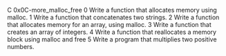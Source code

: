 C 0x0C-more_malloc_free
0 Write a function that allocates memory using malloc.
1 Write a function that concatenates two strings.
2 Write a function that allocates memory for an array, using malloc.
3 Write a function that creates an array of integers.
4 Write a function that reallocates a memory block using malloc and free
5 Write a program that multiplies two positive numbers.
